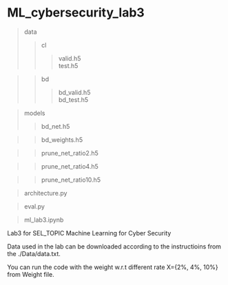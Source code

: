 # ML_cybersecurity_lab3
>data 
>>cl
>>>valid.h5   
>>>test.h5  
    
>>bd
>>>bd_valid.h5    
>>>bd_test.h5   
 
>models
>>bd_net.h5

>>bd_weights.h5

>>prune_net_ratio2.h5

>>prune_net_ratio4.h5

>>prune_net_ratio10.h5

>architecture.py

>eval.py   
          
>ml_lab3.ipynb    

Lab3 for SEL_TOPIC Machine Learning for Cyber Security

Data used in the lab can be downloaded according to the instructioins from the ./Data/data.txt.

You can run the code with the weight w.r.t different rate X={2%, 4%, 10%} from Weight file.
